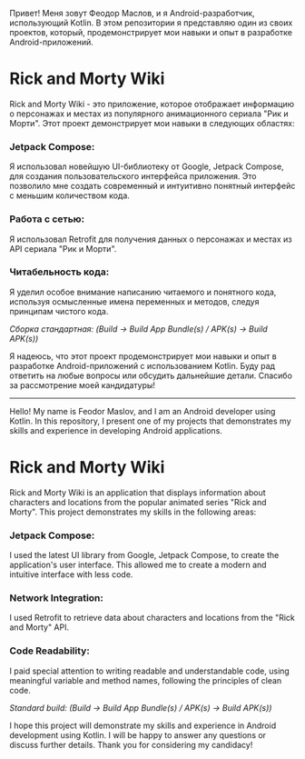 Привет! Меня зовут Феодор Маслов, и я Android-разработчик, использующий Kotlin. В этом репозитории я представляю один из своих проектов, который, продемонстрирует мои навыки и опыт в разработке Android-приложений.

# Rick and Morty Wiki

Rick and Morty Wiki - это приложение, которое отображает информацию о персонажах и местах из популярного анимационного сериала "Рик и Морти". Этот проект демонстрирует мои навыки в следующих областях:

### Jetpack Compose: 
Я использовал новейшую UI-библиотеку от Google, Jetpack Compose, для создания пользовательского интерфейса приложения. Это позволило мне создать современный и интуитивно понятный интерфейс с меньшим количеством кода.

### Работа с сетью: 
Я использовал Retrofit для получения данных о персонажах и местах из API сериала "Рик и Морти".

### Читабельность кода: 
Я уделил особое внимание написанию читаемого и понятного кода, используя осмысленные имена переменных и методов, следуя принципам чистого кода.

*Сборка стандартная: (Build -> Build App Bundle(s) / APK(s) -> Build APK(s))*

Я надеюсь, что этот проект продемонстрирует мои навыки и опыт в разработке Android-приложений с использованием Kotlin. Буду рад ответить на любые вопросы или обсудить дальнейшие детали. Спасибо за рассмотрение моей кандидатуры!

*************************

Hello! My name is Feodor Maslov, and I am an Android developer using Kotlin. In this repository, I present one of my projects that demonstrates my skills and experience in developing Android applications.

# Rick and Morty Wiki

Rick and Morty Wiki is an application that displays information about characters and locations from the popular animated series "Rick and Morty". This project demonstrates my skills in the following areas:


### Jetpack Compose: 
I used the latest UI library from Google, Jetpack Compose, to create the application's user interface. This allowed me to create a modern and intuitive interface with less code.

### Network Integration: 
I used Retrofit to retrieve data about characters and locations from the "Rick and Morty" API.

### Code Readability: 
I paid special attention to writing readable and understandable code, using meaningful variable and method names, following the principles of clean code.

*Standard build: (Build -> Build App Bundle(s) / APK(s) -> Build APK(s))*

I hope this project will demonstrate my skills and experience in Android development using Kotlin. I will be happy to answer any questions or discuss further details. Thank you for considering my candidacy!
